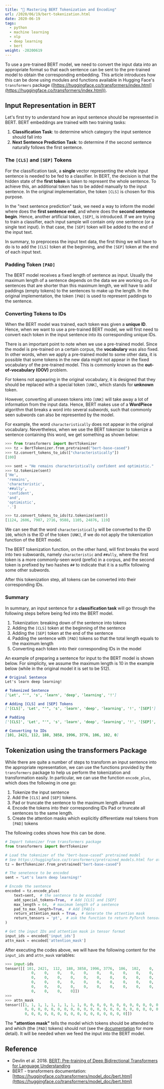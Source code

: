 ```yaml
---
title: "🤖 Mastering BERT Tokenization and Encoding"
url: /2020/06/19/bert-tokenization.html
date: 2020-06-19
tags:
  - python
  - machine learning
  - nlp
  - deep learning
  - bert
weight: -20200619
---
```


To use a pre-trained BERT model, we need to convert the input data into an appropriate format so that each sentence can be sent to the pre-trained model to obtain the corresponding embedding. This article introduces how this can be done using modules and functions available in Hugging Face's `transformers` package ([https://huggingface.co/transformers/index.html](https://huggingface.co/transformers/index.html)).

## Input Representation in BERT

Let's first try to understand how an input sentence should be represented in BERT. BERT embeddings are trained with two training tasks:
1. **Classification Task**: to determine which category the input sentence should fall into
2. **Next Sentence Prediction Task**: to determine if the second sentence naturally follows the first sentence.

### The `[CLS]` and `[SEP]` Tokens

For the classification task, a **single** vector representing the whole input sentence is needed to be fed to a classifier. In BERT, the decision is that the hidden state of the **first token** is taken to represent the whole sentence. To achieve this, an additional token has to be added manually to the input sentence. In the original implementation, the token `[CLS]` is chosen for this purpose.

In the "next sentence prediction" task, we need a way to inform the model where does the **first sentence end**, and where does the **second sentence begin**. Hence, another artificial token, `[SEP]`, is introduced. If we are trying to train a classifier, each input sample will contain only one sentence (or a single text input). In that case, the `[SEP]` token will be added to the end of the input text.

In summary, to preprocess the input text data, the first thing we will have to do is to add the `[CLS]` token at the beginning, and the `[SEP]` token at the end of each input text.

### Padding Token `[PAD]`

The BERT model receives a fixed length of sentence as input. Usually the maximum length of a sentence depends on the data we are working on. For sentences that are shorter than this maximum length, we will have to add paddings (empty tokens) to the sentences to make up the length. In the original implementation, the token `[PAD]` is used to represent paddings to the sentence.

### Converting Tokens to IDs

When the BERT model was trained, each token was given a **unique ID**. Hence, when we want to use a pre-trained BERT model, we will first need to convert each token in the input sentence into its corresponding unique IDs.

There is an important point to note when we use a pre-trained model. Since the model is pre-trained on a certain corpus, the **vocabulary** was also fixed. In other words, when we apply a pre-trained model to some other data, it is possible that some tokens in the new data might not appear in the fixed vocabulary of the pre-trained model. This is commonly known as the **out-of-vocabulary (OOV)** problem.

For tokens not appearing in the original vocabulary, it is designed that they should be replaced with a special token `[UNK]`, which stands for **unknown** token.

However, converting all unseen tokens into `[UNK]` will take away a lot of information from the input data. Hence, BERT makes use of a **WordPiece** algorithm that breaks a word into several *subwords*, such that commonly seen subwords can also be represented by the model.

For example, the word `characteristically` does not appear in the original vocabulary. Nevertheless, when we use the BERT tokenizer to tokenize a sentence containing this word, we get something as shown below:

```python
>>> from transformers import BertTokenizer
>>> tz = BertTokenizer.from_pretrained("bert-base-cased")
>>> tz.convert_tokens_to_ids(["characteristically"])
[100]

>>> sent = "He remains characteristically confident and optimistic."
>>> tz.tokenize(sent)
['He',
 'remains',
 'characteristic',
 '##ally',
 'confident',
 'and',
 'optimistic',
 '.']

>>> tz.convert_tokens_to_ids(tz.tokenize(sent))
[1124, 2606, 7987, 2716, 9588, 1105, 24876, 119]
```

We can see that the word `characteristically` will be converted to the ID `100`, which is the ID of the token `[UNK]`, if we do not apply the tokenization function of the BERT model.

The BERT tokenization function, on the other hand, will first breaks the word into two subwoards, namely `characteristic` and `##ally`, where the first token is a more commonly-seen word (prefix) in a corpus, and the second token is prefixed by two hashes `##` to indicate that it is a suffix following some other subwords.

After this tokenization step, all tokens can be converted into their corresponding IDs.


### Summary

In summary, an input sentence for a **classification task** will go through the following steps before being fed into the BERT model.

1. Tokenization: breaking down of the sentence into tokens
2. Adding the `[CLS]` token at the beginning of the sentence
3. Adding the `[SEP]` token at the end of the sentence
4. Padding the sentence with `[PAD]` tokens so that the total length equals to the maximum length
5. Converting each token into their corresponding IDs in the model

An example of preparing a sentence for input to the BERT model is shown below. For simplicity, we assume the maximum length is 10 in the example below (while in the original model it is set to be 512).

```markdown
# Original Sentence
Let's learn deep learning!

# Tokenized Sentence
['Let', "'", 's', 'learn', 'deep', 'learning', '!']

# Adding [CLS] and [SEP] Tokens
['[CLS]', 'Let', "'", 's', 'learn', 'deep', 'learning', '!', '[SEP]']

# Padding
['[CLS]', 'Let', "'", 's', 'learn', 'deep', 'learning', '!', '[SEP]', '[PAD]']

# Converting to IDs
[101, 2421, 112, 188, 3858, 1996, 3776, 106, 102, 0]
```


## Tokenization using the transformers Package

While there are quite a number of steps to transform an input sentence into the appropriate representation, we can use the functions provided by the `transformers` package to help us perform the tokenization and transformation easily. In particular, we can use the function `encode_plus`, which does the following in one go:

1. Tokenize the input sentence
2. Add the `[CLS]` and `[SEP]` tokens.
3. Pad or truncate the sentence to the maximum length allowed
4. Encode the tokens into their corresponding IDs
Pad or truncate all sentences to the same length.
5. Create the attention masks which explicitly differentiate real tokens from `[PAD]` tokens

The following codes shows how this can be done.

```python
# Import tokenizer from transformers package
from transformers import BertTokenizer

# Load the tokenizer of the "bert-base-cased" pretrained model
# See https://huggingface.co/transformers/pretrained_models.html for other models
tz = BertTokenizer.from_pretrained("bert-base-cased")

# The senetence to be encoded
sent = "Let's learn deep learning!"

# Encode the sentence
encoded = tz.encode_plus(
    text=sent,  # the sentence to be encoded
    add_special_tokens=True,  # Add [CLS] and [SEP]
    max_length = 64,  # maximum length of a sentence
    pad_to_max_length=True,  # Add [PAD]s
    return_attention_mask = True,  # Generate the attention mask
    return_tensors = 'pt',  # ask the function to return PyTorch tensors
)

# Get the input IDs and attention mask in tensor format
input_ids = encoded['input_ids']
attn_mask = encoded['attention_mask']
```

After executing the codes above, we will have the following content for the `input_ids` and `attn_mask` variables:

```python
>>> input-ids
tensor([[ 101, 2421,  112,  188, 3858, 1996, 3776,  106,  102,    0,    0,    0,
            0,    0,    0,    0,    0,    0,    0,    0,    0,    0,    0,    0,
            0,    0,    0,    0,    0,    0,    0,    0,    0,    0,    0,    0,
            0,    0,    0,    0,    0,    0,    0,    0,    0,    0,    0,    0,
            0,    0,    0,    0,    0,    0,    0,    0,    0,    0,    0,    0,
            0,    0,    0,    0]])
>>>
>>> attn_mask
tensor([[1, 1, 1, 1, 1, 1, 1, 1, 1, 0, 0, 0, 0, 0, 0, 0, 0, 0, 0, 0, 0, 0, 0, 0,
         0, 0, 0, 0, 0, 0, 0, 0, 0, 0, 0, 0, 0, 0, 0, 0, 0, 0, 0, 0, 0, 0, 0, 0,
         0, 0, 0, 0, 0, 0, 0, 0, 0, 0, 0, 0, 0, 0, 0, 0]])
```

The **"attention mask"** tells the model which tokens should be attended to and which (the `[PAD]` tokens) should not (see the [documentation](https://huggingface.co/transformers/glossary.html#attention-mask) for more detail). It will be needed when we feed the input into the BERT model.


## Reference

- Devlin et al. 2018. [BERT: Pre-training of Deep Bidirectional Transformers for Language Understanding](https://arxiv.org/abs/1810.04805)
- BERT - transformers documentation: [https://huggingface.co/transformers/model_doc/bert.html](https://huggingface.co/transformers/model_doc/bert.html)


